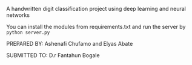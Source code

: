 A handwritten digit classification project using deep learning and neural networks

You can install the modules from requirements.txt and run the server by ```python server.py```

PREPARED BY: Ashenafi Chufamo and Elyas Abate

SUBMITTED TO: D.r Fantahun Bogale
